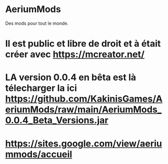 # AeriumMods
Des mods pour tout le monde.
# Il est public et libre de droit et à était créer avec https://mcreator.net/
# LA version 0.0.4 en bêta est là télecharger la ici https://github.com/KakinisGames/AeriumMods/raw/main/AeriumMods_0.0.4_Beta_Versions.jar
# https://sites.google.com/view/aeriummods/accueil

